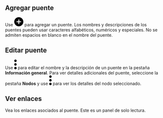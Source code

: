 Agregar puente
--------------

Use ![""](Images/ebt1659745488877.svg) para agregar un puente. Los nombres y descripciones de los puentes pueden usar caracteres alfabéticos, numéricos y especiales. No se admiten espacios en blanco en el nombre del puente.

Editar puente
-------------

Use ![""](Images/zsz1597101912145.svg) para editar el nombre y la descripción de un puente en la pestaña **Información general**. Para ver detalles adicionales del puente, seleccione la pestaña **Nodos** y use ![""](Images/zsz1597101912145.svg) para ver los detalles del nodo seleccionado.

Ver enlaces
-----------

Vea los enlaces asociados al puente. Este es un panel de solo lectura.
